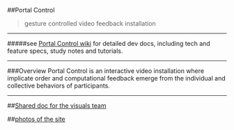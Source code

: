 ##Portal Control
> gesture controlled video feedback installation
___________________

#####see [Portal Control wiki](https://github.com/VideoAlchemy/portal-control/wiki) for detailed dev docs, including tech and feature specs, study notes and tutorials.

________________________________
###Overview
Portal Control is an interactive video installation where implicate order and computational feedback emerge from the individual and collective behaviors of participants.

_________________________________________

##[Shared doc for the visuals team](https://docs.google.com/document/d/1Ob_se0SsQ8vo-zfbqum9-aZ8LHm4XTG3tVy2hwaRi_w/edit#)

##[photos of the site](https://plus.google.com/photos/+PeterTjeerdsma/albums/6113277440510066033)
